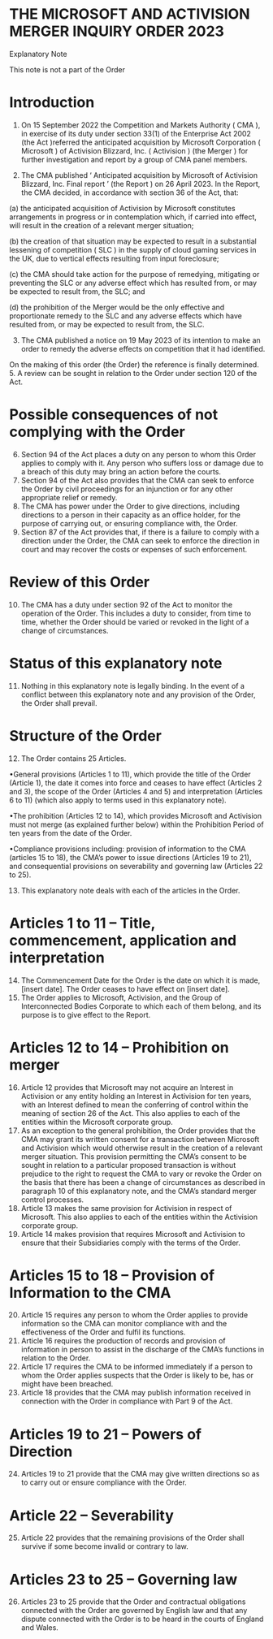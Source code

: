 # THE MICROSOFT AND ACTIVISION MERGER INQUIRY ORDER 2023

Explanatory Note

This note is not a part of the Order

# Introduction

1. On 15 September 2022 the Competition and Markets Authority ( CMA ), in exercise of its duty under section 33(1) of the Enterprise Act 2002 (the Act )referred the anticipated acquisition by Microsoft Corporation ( Microsoft ) of Activision Blizzard, Inc. ( Activision ) (the Merger ) for further investigation and report by a group of CMA panel members.

2. The CMA published ‘ Anticipated acquisition by Microsoft of Activision Blizzard, Inc. Final report ’ (the Report ) on 26 April 2023. In the Report, the CMA decided, in accordance with section 36 of the Act, that:


(a) the anticipated acquisition of Activision by Microsoft constitutes arrangements in progress or in contemplation which, if carried into effect, will result in the creation of a relevant merger situation;

(b) the creation of that situation may be expected to result in a substantial lessening of competition ( SLC ) in the supply of cloud gaming services in the UK, due to vertical effects resulting from input foreclosure;

(c) the CMA should take action for the purpose of remedying, mitigating or preventing the SLC or any adverse effect which has resulted from, or may be expected to result from, the SLC; and

(d) the prohibition of the Merger would be the only effective and proportionate remedy to the SLC and any adverse effects which have resulted from, or may be expected to result from, the SLC.

3. The CMA published a notice on 19 May 2023 of its intention to make an order to remedy the adverse effects on competition that it had identified.

On the making of this order (the Order) the reference is finally determined. 5. A review can be sought in relation to the Order under section 120 of the Act.

# Possible consequences of not complying with the Order

6. Section 94 of the Act places a duty on any person to whom this Order applies to comply with it. Any person who suffers loss or damage due to a breach of this duty may bring an action before the courts.
7. Section 94 of the Act also provides that the CMA can seek to enforce the Order by civil proceedings for an injunction or for any other appropriate relief or remedy.
8. The CMA has power under the Order to give directions, including directions to a person in their capacity as an office holder, for the purpose of carrying out, or ensuring compliance with, the Order.
9. Section 87 of the Act provides that, if there is a failure to comply with a direction under the Order, the CMA can seek to enforce the direction in court and may recover the costs or expenses of such enforcement.

# Review of this Order

10. The CMA has a duty under section 92 of the Act to monitor the operation of the Order. This includes a duty to consider, from time to time, whether the Order should be varied or revoked in the light of a change of circumstances.

# Status of this explanatory note

11. Nothing in this explanatory note is legally binding. In the event of a conflict between this explanatory note and any provision of the Order, the Order shall prevail.

# Structure of the Order

12. The Order contains 25 Articles.

•General provisions (Articles 1 to 11), which provide the title of the Order (Article 1), the date it comes into force and ceases to have effect (Articles 2 and 3), the scope of the Order (Articles 4 and 5) and interpretation (Articles 6 to 11) (which also apply to terms used in this explanatory note).

•The prohibition (Articles 12 to 14), which provides Microsoft and Activision must not merge (as explained further below) within the Prohibition Period of ten years from the date of the Order.

•Compliance provisions including: provision of information to the CMA (articles 15 to 18), the CMA’s power to issue directions (Articles 19 to 21), and consequential provisions on severability and governing law (Articles 22 to 25).

13. This explanatory note deals with each of the articles in the Order.

# Articles 1 to 11 – Title, commencement, application and interpretation

14. The Commencement Date for the Order is the date on which it is made, \[insert date\]. The Order ceases to have effect on \[insert date\].
15. The Order applies to Microsoft, Activision, and the Group of Interconnected Bodies Corporate to which each of them belong, and its purpose is to give effect to the Report.

# Articles 12 to 14 – Prohibition on merger

16. Article 12 provides that Microsoft may not acquire an Interest in Activision or any entity holding an Interest in Activision for ten years, with an Interest defined to mean the conferring of control within the meaning of section 26 of the Act. This also applies to each of the entities within the Microsoft corporate group.
17. As an exception to the general prohibition, the Order provides that the CMA may grant its written consent for a transaction between Microsoft and Activision which would otherwise result in the creation of a relevant merger situation. This provision permitting the CMA’s consent to be sought in relation to a particular proposed transaction is without prejudice to the right to request the CMA to vary or revoke the Order on the basis that there has been a change of circumstances as described in paragraph 10 of this explanatory note, and the CMA’s standard merger control processes.
18. Article 13 makes the same provision for Activision in respect of Microsoft. This also applies to each of the entities within the Activision corporate group.
19. Article 14 makes provision that requires Microsoft and Activision to ensure that their Subsidiaries comply with the terms of the Order.

# Articles 15 to 18 – Provision of Information to the CMA

20. Article 15 requires any person to whom the Order applies to provide information so the CMA can monitor compliance with and the effectiveness of the Order and fulfil its functions.
21. Article 16 requires the production of records and provision of information in person to assist in the discharge of the CMA’s functions in relation to the Order.
22. Article 17 requires the CMA to be informed immediately if a person to whom the Order applies suspects that the Order is likely to be, has or might have been breached.
23. Article 18 provides that the CMA may publish information received in connection with the Order in compliance with Part 9 of the Act.

# Articles 19 to 21 – Powers of Direction

24. Articles 19 to 21 provide that the CMA may give written directions so as to carry out or ensure compliance with the Order.

# Article 22 – Severability

25. Article 22 provides that the remaining provisions of the Order shall survive if some become invalid or contrary to law.

# Articles 23 to 25 – Governing law

26. Articles 23 to 25 provide that the Order and contractual obligations connected with the Order are governed by English law and that any dispute connected with the Order is to be heard in the courts of England and Wales.